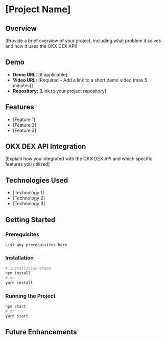 # [Project Name]

## Overview

[Provide a brief overview of your project, including what problem it solves and how it uses the OKX DEX API]

## Demo

- **Demo URL:** [If applicable]
- **Video URL:** [Required - Add a link to a short demo video (max 5 minutes)]
- **Repository:** [Link to your project repository]

## Features

- [Feature 1]
- [Feature 2]
- [Feature 3]

## OKX DEX API Integration

[Explain how you integrated with the OKX DEX API and which specific features you utilized]

## Technologies Used

- [Technology 1]
- [Technology 2]
- [Technology 3]


## Getting Started

### Prerequisites

```
List any prerequisites here
```

### Installation

```bash
# Installation steps
npm install
# or
yarn install
```

### Running the Project

```bash
npm start
# or
yarn start
```

## Future Enhancements
